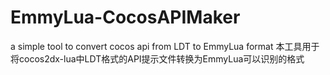 # EmmyLua-CocosAPIMaker
a simple tool to convert cocos api from LDT to EmmyLua format
本工具用于将cocos2dx-lua中LDT格式的API提示文件转换为EmmyLua可以识别的格式
